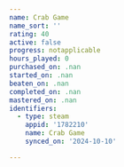 ```yaml
---
name: Crab Game
name_sort: ''
rating: 40
active: false
progress: notapplicable
hours_played: 0
purchased_on: .nan
started_on: .nan
beaten_on: .nan
completed_on: .nan
mastered_on: .nan
identifiers:
  - type: steam
    appid: '1782210'
    name: Crab Game
    synced_on: '2024-10-10'

---
```

